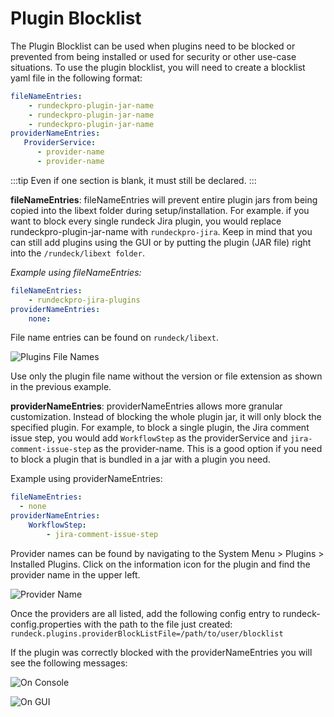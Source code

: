 # Plugin Blocklist

The Plugin Blocklist can be used when plugins need to be blocked or prevented from being installed or used for security or other use-case situations.  To use the plugin blocklist, you will need to create a blocklist yaml file in the following format:

```yaml
fileNameEntries:
    - rundeckpro-plugin-jar-name
    - rundeckpro-plugin-jar-name
    - rundeckpro-plugin-jar-name
providerNameEntries:
   ProviderService:
      - provider-name
      - provider-name
```
:::tip
Even if one section is blank, it must still be declared. 
:::

**fileNameEntries**: fileNameEntries will prevent entire plugin jars from being copied into the libext folder during setup/installation. For example. if you want to block every single rundeck Jira plugin, you would replace rundeckpro-plugin-jar-name with `rundeckpro-jira`. Keep in mind that you can still add plugins using the GUI or by putting the plugin (JAR file) right into the `/rundeck/libext folder`.

*Example using fileNameEntries:*
```yaml
fileNameEntries:
    - rundeckpro-jira-plugins
providerNameEntries:
	none:
```

File name entries can be found on `rundeck/libext`.

![Plugins File Names](~@assets/img/blocklist-filename.png)

Use only the plugin file name without the version or file extension as shown in the previous example.

**providerNameEntries**: providerNameEntries allows more granular customization. Instead of blocking the whole plugin jar, it will only block the specified plugin. For example, to block a single plugin, the Jira comment issue step, you would add `WorkflowStep` as the providerService and `jira-comment-issue-step` as the provider-name. This is a good option if you need to block a plugin that is bundled in a jar with a plugin you need.

Example using providerNameEntries:
```yaml
fileNameEntries:
  - none
providerNameEntries:
    WorkflowStep:
        - jira-comment-issue-step
```

Provider names can be found by navigating to the System Menu > Plugins > Installed Plugins.  Click on the information icon for the plugin and find the provider name in the upper left.

![Provider Name](~@assets/img/blocklist-providername.png)

Once the providers are all listed, add the following config entry to rundeck-config.properties with the path to the file just created:
```rundeck.plugins.providerBlockListFile=/path/to/user/blocklist```

If the plugin was correctly blocked with the providerNameEntries you will see the following messages:

![On Console](~@assets/img/blocklist-console-message.png)

![On GUI](~@assets/img/blocklist-gui-message.png)
